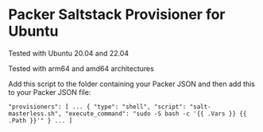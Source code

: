
# Packer Saltstack Provisioner for Ubuntu

Tested with Ubuntu 20.04 and 22.04

Tested with arm64 and amd64 architectures

Add this script to the folder containing your Packer JSON and then add this to your Packer JSON file:

`
"provisioners": [
...
    {
        "type": "shell",
        "script": "salt-masterless.sh",
        "execute_command": "sudo -S bash -c '{{ .Vars }} {{ .Path }}'"
    }
...
]
`